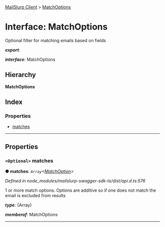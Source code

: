 [MailSlurp Client](../README.md) > [MatchOptions](../interfaces/matchoptions.md)

# Interface: MatchOptions

Optional filter for matching emails based on fields

*__export__*: 

*__interface__*: MatchOptions

## Hierarchy

**MatchOptions**

## Index

### Properties

* [matches](matchoptions.md#matches)

---

## Properties

<a id="matches"></a>

### `<Optional>` matches

**● matches**: *`Array`<[MatchOption](../modules/matchoption.md)>*

*Defined in node_modules/mailslurp-swagger-sdk-ts/dist/api.d.ts:576*

1 or more match options. Options are additive so if one does not match the email is excluded from results

*__type__*: {Array}

*__memberof__*: MatchOptions

___

